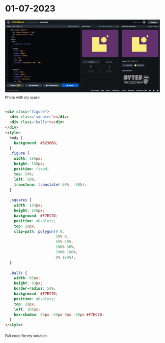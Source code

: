# 01-07-2023

![01-07-2023](/daily-targets/07-2023/01-07-2023/01-07-2023-solution.png)
<sub>Photo with my score</sub>
<br>
<br>

```html
<div class="figure">
  <div class="squares"></div>
  <div class="balls"></div>
</div>
<style>
  body {
    background: #62306D;
  }
  .figure {
    width: 180px;
    height: 180px;
    position: fixed;
    top: 50%;
    left: 50%;
    transform: translate(-50%, -50%);
  }

  .squares {
    width: 160px;
    height: 160px;
    background: #F7EC7D;
    position: absolute;
    top: 20px;
    clip-path: polygon(0 0, 
                       50% 0, 
                       50% 50%, 
                       100% 50%, 
                       100% 100%, 
                       0% 100%);
  }

  .balls {
    width: 60px;
    height: 60px;
    border-radius: 50%;
    background: #F7EC7D;
    position: absolute;
    top: 20px;
    left: 100px;
    box-shadow: 40px -40px 0px -20px #F7EC7D;
  }
</style>

```
<sub>Full code for my solution</sub>
